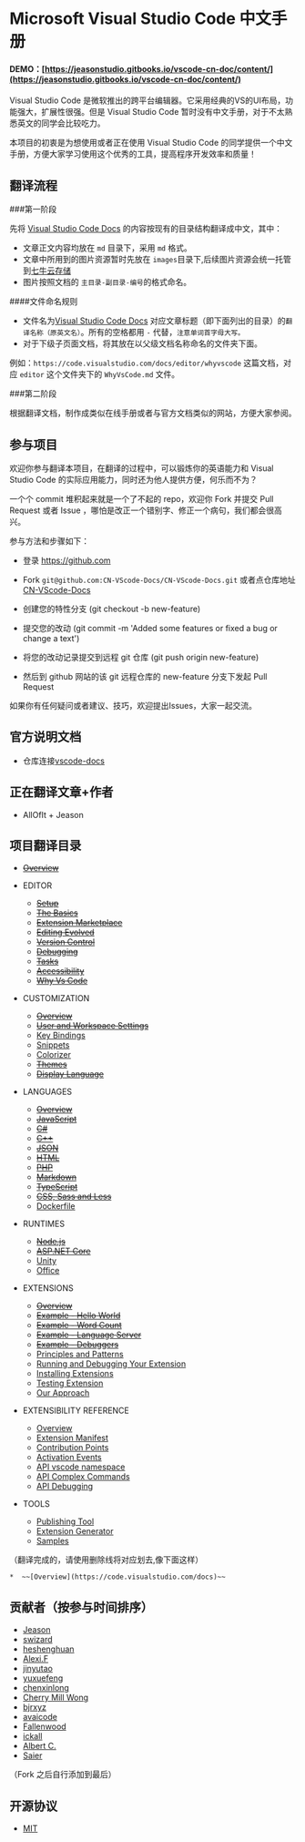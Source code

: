 Microsoft Visual Studio Code 中文手册
===============

#### DEMO：[https://jeasonstudio.gitbooks.io/vscode-cn-doc/content/](https://jeasonstudio.gitbooks.io/vscode-cn-doc/content/)

Visual Studio Code 是微软推出的跨平台编辑器。它采用经典的VS的UI布局，功能强大，扩展性很强。但是  Visual Studio Code 暂时没有中文手册，对于不太熟悉英文的同学会比较吃力。

本项目的初衷是为想使用或者正在使用 Visual Studio Code 的同学提供一个中文手册，方便大家学习使用这个优秀的工具，提高程序开发效率和质量！


## 翻译流程

###第一阶段

先将 [Visual Studio Code Docs](https://code.visualstudio.com/docs) 的内容按现有的目录结构翻译成中文，其中：

- 文章正文内容均放在 `md` 目录下，采用 `md` 格式。
- 文章中所用到的图片资源暂时先放在 `images`目录下,后续图片资源会统一托管到[七牛云存储](http://www.qiniu.com/)
- 图片按照文档的 `主目录-副目录-编号`的格式命名。

####文件命名规则

- 文件名为[Visual Studio Code Docs](https://code.visualstudio.com/docs) 对应文章标题（即下面列出的目录）的`翻译名称（原英文名）`。所有的空格都用 `-` 代替，`注意单词首字母大写。`
- 对于下级子页面文档，将其放在以父级文档名称命名的文件夹下面。

例如：`https://code.visualstudio.com/docs/editor/whyvscode` 这篇文档，对应 `editor` 这个文件夹下的 `WhyVsCode.md` 文件。

###第二阶段

根据翻译文档，制作成类似在线手册或者与官方文档类似的网站，方便大家参阅。

## 参与项目

欢迎你参与翻译本项目，在翻译的过程中，可以锻炼你的英语能力和 Visual Studio Code 的实际应用能力，同时还为他人提供方便，何乐而不为？

一个个 commit 堆积起来就是一个了不起的 repo，欢迎你 Fork 并提交 Pull Request 或者 Issue ，哪怕是改正一个错别字、修正一个病句，我们都会很高兴。

参与方法和步骤如下：

* 登录 https://github.com

* Fork `git@github.com:CN-VScode-Docs/CN-VScode-Docs.git` 或者点仓库地址[CN-VScode-Docs](https://github.com/jeasonstudio/CN-VScode-Docs.git)

* 创建您的特性分支 (git checkout -b new-feature)

* 提交您的改动 (git commit -m 'Added some features or fixed a bug or change a text')

* 将您的改动记录提交到远程 git 仓库 (git push origin new-feature)

* 然后到 github 网站的该 git 远程仓库的 new-feature 分支下发起 Pull Request

如果你有任何疑问或者建议、技巧，欢迎提出Issues，大家一起交流。

## 官方说明文档

* 仓库连接[vscode-docs](https://github.com/Microsoft/vscode-docs.git)

## 正在翻译文章+作者

* AllOfIt + Jeason

## 项目翻译目录

* ~~[Overview](https://code.visualstudio.com/docs)~~

* EDITOR
  * ~~[Setup](https://code.visualstudio.com/docs/editor/setup)~~
  * ~~[The Basics](https://code.visualstudio.com/docs/editor/codebasics)~~
  * ~~[Extension Marketplace](https://code.visualstudio.com/docs/editor/extension-gallery)~~
  * ~~[Editing Evolved](https://code.visualstudio.com/docs/editor/editingevolved)~~
  * ~~[Version Control](https://code.visualstudio.com/docs/editor/versioncontrol)~~
  * ~~[Debugging](https://code.visualstudio.com/docs/editor/debugging)~~
  * ~~[Tasks](https://code.visualstudio.com/docs/editor/tasks)~~
  * ~~[Accessibility](https://code.visualstudio.com/docs/editor/accessibility)~~
  * ~~[Why Vs Code](https://code.visualstudio.com/docs/editor/whyvscode)~~

* CUSTOMIZATION
  * ~~[Overview](https://code.visualstudio.com/docs/customization/overview)~~
  * ~~[User and Workspace Settings](https://code.visualstudio.com/docs/customization/userandworkspace)~~
  * [Key Bindings](https://code.visualstudio.com/docs/customization/keybindings)
  * [Snippets](https://code.visualstudio.com/docs/customization/userdefinedsnippets)
  * [Colorizer](https://code.visualstudio.com/docs/customization/colorizer)
  * ~~[Themes](https://code.visualstudio.com/docs/customization/themes)~~
  * ~~[Display Language](https://code.visualstudio.com/docs/customization/locales)~~

* LANGUAGES
  * ~~[Overview](https://code.visualstudio.com/docs/languages/overview)~~
  * ~~[JavaScript](https://code.visualstudio.com/docs/languages/javascript)~~
  * ~~[C#](https://code.visualstudio.com/docs/languages/csharp)~~
  * ~~[C++](https://code.visualstudio.com/docs/languages/cpp)~~
  * ~~[JSON](https://code.visualstudio.com/docs/languages/json)~~
  * ~~[HTML](https://code.visualstudio.com/docs/languages/html)~~
  * ~~[PHP](https://code.visualstudio.com/docs/languages/php)~~
  * ~~[Markdown](https://code.visualstudio.com/docs/languages/markdown)~~
  * ~~[TypeScript](https://code.visualstudio.com/docs/languages/typescript)~~
  * ~~[CSS, Sass and Less](https://code.visualstudio.com/docs/languages/css)~~
  * [Dockerfile](https://code.visualstudio.com/docs/languages/dockerfile)

* RUNTIMES
  * ~~[Node.js](https://code.visualstudio.com/docs/runtimes/nodejs)~~
  * ~~[ASP.NET Core](https://code.visualstudio.com/docs/runtimes/ASPnet5)~~
  * [Unity](https://code.visualstudio.com/docs/runtimes/unity)
  * [Office](https://code.visualstudio.com/docs/runtimes/office)

* EXTENSIONS
  * ~~[Overview](https://code.visualstudio.com/docs/extensions/overview)~~
  * ~~[Example - Hello World](https://code.visualstudio.com/docs/extensions/example-hello-world)~~
  * ~~[Example - Word Count](https://code.visualstudio.com/docs/extensions/example-word-count)~~
  * ~~[Example - Language Server](https://code.visualstudio.com/docs/extensions/example-language-server)~~
  * ~~[Example - Debuggers](https://code.visualstudio.com/docs/extensions/example-debuggers)~~
  * [Principles and Patterns](https://code.visualstudio.com/docs/extensions/patterns-and-principles)
  * [Running and Debugging Your Extension](https://code.visualstudio.com/docs/extensions/debugging-extensions)
  * [Installing Extensions](https://code.visualstudio.com/docs/extensions/install-extension)
  * [Testing Extension](https://code.visualstudio.com/docs/extensions/testing-extensions)
  * [Our Approach](https://code.visualstudio.com/docs/extensions/our-approach)

* EXTENSIBILITY REFERENCE
  * [Overview](https://code.visualstudio.com/docs/extensionAPI/overview)
  * [Extension Manifest](https://code.visualstudio.com/docs/extensionAPI/extension-manifest)
  * [Contribution Points](https://code.visualstudio.com/docs/extensionAPI/extension-points)
  * [Activation Events](https://code.visualstudio.com/docs/extensionAPI/activation-events)
  * [API vscode namespace](https://code.visualstudio.com/docs/extensionAPI/vscode-api)
  * [API Complex Commands](https://code.visualstudio.com/docs/extensionAPI/vscode-api-commands)
  * [API Debugging](https://code.visualstudio.com/docs/extensionAPI/api-debugging)

* TOOLS
  * [Publishing Tool](https://code.visualstudio.com/docs/tools/vscecli)
  * [Extension Generator](https://code.visualstudio.com/docs/tools/yocode)
  * [Samples](https://code.visualstudio.com/docs/tools/samples)

（翻译完成的，请使用删除线将对应划去,像下面这样）

    *  ~~[Overview](https://code.visualstudio.com/docs)~~

## 贡献者（按参与时间排序）

- [Jeason](http://jeasonstudio.github.io/)
- [swizard](http://swizardlv.github.io/)
- [heshenghuan](http://heshenghuan.github.io/)
- [Alexi.F](http://alexifeng.com/)
- [jinyutao](https://github.com/jinyutao)
- [yuxuefeng](https://github.com/twem007)
- [chenxinlong](http://github.com/chenxinlong)
- [Cherry Mill Wong](http://http://123.206.79.144/)
- [bjrxyz](https://github.com/bjrxyz)
- [avaicode](https://github.com/avaicode)
- [Fallenwood](https://fallenwood.github.io)
- [ickall](https://github.com/ickall)
- [Albert C.](https://github.com/ccssooll999)
- [Saier](https://github.com/279838089)


（Fork 之后自行添加到最后）

## 开源协议
 
 - [MIT](LICENSE)